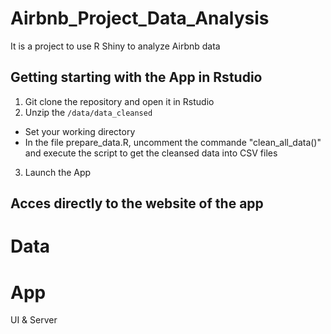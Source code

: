 # Airbnb_Project_Data_Analysis
It is a project to use R Shiny to analyze Airbnb data 


## Getting starting with the App in Rstudio

1. Git clone the repository and open it in Rstudio
2. Unzip the `/data/data_cleansed`
  * Set your working directory
  * In the file prepare_data.R, uncomment the commande "clean_all_data()" and execute the script to get the cleansed data into CSV files
3. Launch the App 

## Acces directly to the website of the app

 
# Data 

# App
UI & Server
